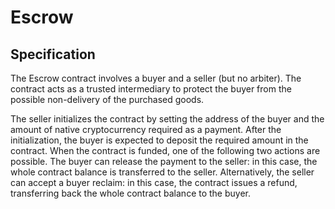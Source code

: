 # Escrow

## Specification

The Escrow contract involves a buyer and a seller (but no arbiter).
The contract acts as a trusted intermediary to protect the buyer from
the possible non-delivery of the purchased goods.

The seller initializes the contract by setting the address of the
buyer and the amount of native cryptocurrency required as a payment.
After the initialization, the buyer is expected to deposit the required amount
in the contract.
When the contract is funded, one of the following two actions are possible.
The buyer can release the payment to the seller:
in this case, the whole contract balance is transferred to the seller.
Alternatively, the seller can accept a buyer reclaim:
in this case, the contract issues a refund,
transferring back the whole contract balance to the buyer.
